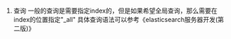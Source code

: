 ## 
1. 查询
    一般的查询是需要指定index的，但是如果希望全局查询，那么需要在index的位置指定"_all"
    具体查询语法可以参考《elasticsearch服务器开发(第二版)》